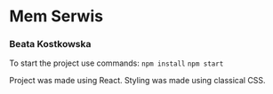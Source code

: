 # Mem Serwis
### Beata Kostkowska

To start the project use commands:
`npm install`
`npm start`

Project was made using React.
Styling was made using classical CSS.
